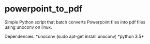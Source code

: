 # powerpoint_to_pdf
Simple Python script that batch converts Powerpoint files into pdf files using unoconv on linux.

Dependencies:
*unoconv (sudo apt-get install unoconv)
*python 3.5+
